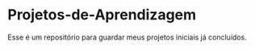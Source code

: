 # Projetos-de-Aprendizagem
Esse é um repositório para guardar meus projetos iniciais já concluídos.
